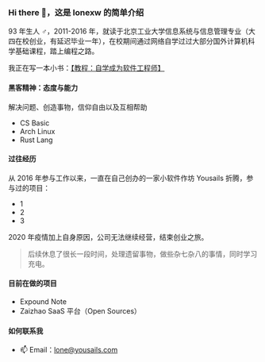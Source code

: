 ### Hi there 👋，这是 lonexw 的简单介绍

93 年生人 ♂，2011-2016 年，就读于北京工业大学信息系统与信息管理专业（大四在校创业，有延迟毕业一年），在校期间通过网络自学过过大部分国外计算机科学基础课程，踏上编程之路。

我正在写一本小书：[【教程：自学成为软件工程师】](https://lonexw.github.io/sse-book/)

#### 黑客精神：态度与能力

解决问题、创造事物，信仰自由以及互相帮助

- CS Basic
- Arch Linux
- Rust Lang
  
#### 过往经历

从 2016 年参与工作以来，一直在自己创办的一家小软件作坊 Yousails 折腾，参与过的项目：

- 1
- 2
- 3

2020 年疫情加上自身原因，公司无法继续经营，结束创业之旅。

> 后续休息了很长一段时间，处理遗留事物，做些杂七杂八的事情，同时学习充电。

#### 目前在做的项目

- Expound Note
- Zaizhao SaaS 平台（Open Sources）


#### 如何联系我
- 📫 Email：lone@yousails.com 

